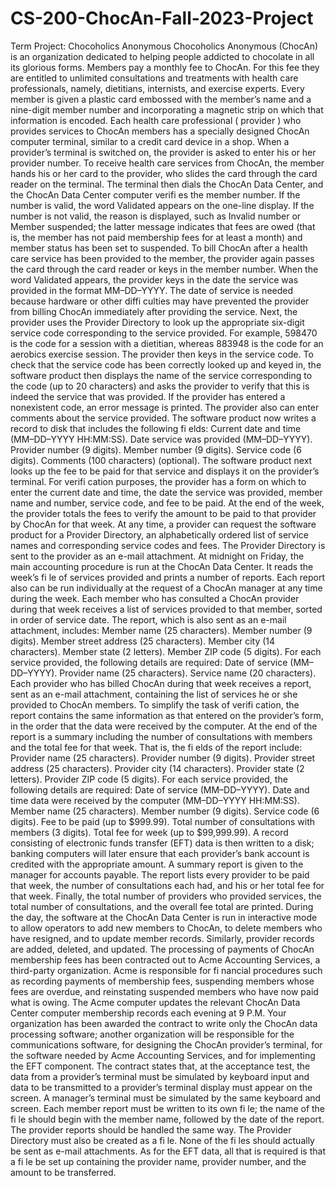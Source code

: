 # CS-200-ChocAn-Fall-2023-Project

Term Project:
Chocoholics
Anonymous
Chocoholics Anonymous (ChocAn) is an organization dedicated to helping people addicted
to chocolate in all its glorious forms. Members pay a monthly fee to ChocAn. For this fee
they are entitled to unlimited consultations and treatments with health care professionals,
namely, dietitians, internists, and exercise experts. Every member is given a plastic card
embossed with the member’s name and a nine-digit member number and incorporating
a magnetic strip on which that information is encoded. Each health care professional
( provider ) who provides services to ChocAn members has a specially designed ChocAn
computer terminal, similar to a credit card device in a shop. When a provider’s terminal is
switched on, the provider is asked to enter his or her provider number.
To receive health care services from ChocAn, the member hands his or her card to the
provider, who slides the card through the card reader on the terminal. The terminal then
dials the ChocAn Data Center, and the ChocAn Data Center computer verifi es the member
number. If the number is valid, the word Validated appears on the one-line display. If the
number is not valid, the reason is displayed, such as Invalid number or Member suspended;
the latter message indicates that fees are owed (that is, the member has not paid
membership fees for at least a month) and member status has been set to suspended.
To bill ChocAn after a health care service has been provided to the member, the provider
again passes the card through the card reader or keys in the member number. When the word
Validated appears, the provider keys in the date the service was provided in the format
MM–DD–YYYY. The date of service is needed because hardware or other diffi culties may
have prevented the provider from billing ChocAn immediately after providing the service.
Next, the provider uses the Provider Directory to look up the appropriate six-digit service
code corresponding to the service provided. For example, 598470 is the code for a session
with a dietitian, whereas 883948 is the code for an aerobics exercise session. The provider
then keys in the service code. To check that the service code has been correctly looked up
and keyed in, the software product then displays the name of the service corresponding to
the code (up to 20 characters) and asks the provider to verify that this is indeed the service
that was provided. If the provider has entered a nonexistent code, an error message is
printed. The provider also can enter comments about the service provided.
The software product now writes a record to disk that includes the following fi elds:
Current date and time (MM–DD–YYYY HH:MM:SS).
Date service was provided (MM–DD–YYYY).
Provider number (9 digits).
Member number (9 digits).
Service code (6 digits).
Comments (100 characters) (optional).
The software product next looks up the fee to be paid for that service and displays it on
the provider’s terminal. For verifi cation purposes, the provider has a form on which to enter
the current date and time, the date the service was provided, member name and number,
service code, and fee to be paid. At the end of the week, the provider totals the fees to verify
the amount to be paid to that provider by ChocAn for that week.
At any time, a provider can request the software product for a Provider Directory, an
alphabetically ordered list of service names and corresponding service codes and fees. The
Provider Directory is sent to the provider as an e-mail attachment.
At midnight on Friday, the main accounting procedure is run at the ChocAn Data Center.
It reads the week’s fi le of services provided and prints a number of reports. Each report also
can be run individually at the request of a ChocAn manager at any time during the week.
Each member who has consulted a ChocAn provider during that week receives a list of
services provided to that member, sorted in order of service date. The report, which is also
sent as an e-mail attachment, includes:
Member name (25 characters).
Member number (9 digits).
Member street address (25 characters).
Member city (14 characters).
Member state (2 letters).
Member ZIP code (5 digits).
For each service provided, the following details are required:
Date of service (MM–DD–YYYY).
Provider name (25 characters).
Service name (20 characters).
Each provider who has billed ChocAn during that week receives a report, sent as an
e-mail attachment, containing the list of services he or she provided to ChocAn members.
To simplify the task of verifi cation, the report contains the same information as that entered
on the provider’s form, in the order that the data were received by the computer. At the end
of the report is a summary including the number of consultations with members and the
total fee for that week. That is, the fi elds of the report include:
Provider name (25 characters).
Provider number (9 digits).
Provider street address (25 characters).
Provider city (14 characters).
Provider state (2 letters).
Provider ZIP code (5 digits).
For each service provided, the following details are required:
Date of service (MM–DD–YYYY).
Date and time data were received by the computer (MM–DD–YYYY HH:MM:SS).
Member name (25 characters).
Member number (9 digits).
Service code (6 digits).
Fee to be paid (up to $999.99).
Total number of consultations with members (3 digits).
Total fee for week (up to $99,999.99).
A record consisting of electronic funds transfer (EFT) data is then written to a disk;
banking computers will later ensure that each provider’s bank account is credited with the
appropriate amount.
A summary report is given to the manager for accounts payable. The report lists every
provider to be paid that week, the number of consultations each had, and his or her total
fee for that week. Finally, the total number of providers who provided services, the total
number of consultations, and the overall fee total are printed.
During the day, the software at the ChocAn Data Center is run in interactive mode to
allow operators to add new members to ChocAn, to delete members who have resigned, and
to update member records. Similarly, provider records are added, deleted, and updated.
The processing of payments of ChocAn membership fees has been contracted out to
Acme Accounting Services, a third-party organization. Acme is responsible for fi nancial
procedures such as recording payments of membership fees, suspending members whose
fees are overdue, and reinstating suspended members who have now paid what is owing.
The Acme computer updates the relevant ChocAn Data Center computer membership
records each evening at 9 P.M.
Your organization has been awarded the contract to write only the ChocAn data processing
software; another organization will be responsible for the communications software,
for designing the ChocAn provider’s terminal, for the software needed by Acme Accounting
Services, and for implementing the EFT component. The contract states that, at the
acceptance test, the data from a provider’s terminal must be simulated by keyboard input
and data to be transmitted to a provider’s terminal display must appear on the screen. A
manager’s terminal must be simulated by the same keyboard and screen. Each member
report must be written to its own fi le; the name of the fi le should begin with the member
name, followed by the date of the report. The provider reports should be handled the same
way. The Provider Directory must also be created as a fi le. None of the fi les should actually
be sent as e-mail attachments. As for the EFT data, all that is required is that a fi le be set up
containing the provider name, provider number, and the amount to be transferred.
